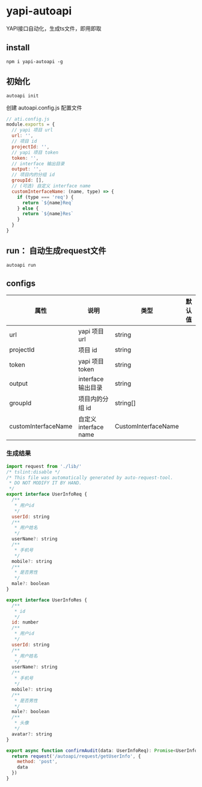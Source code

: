 # yapi-autoapi

YAPI接口自动化，生成ts文件，即用即取

## install
``` 
npm i yapi-autoapi -g
```

## 初始化
```
autoapi init 
```
创建 autoapi.config.js 配置文件

``` js
// ati.config.js
module.exports = {
  // yapi 项目 url
  url: '',
  // 项目 id
  projectId: '',
  // yapi 项目 token
  token: '',
  // interface 输出目录
  output: '',
  // 项目内的分组 id
  groupId: [],
  // (可选) 自定义 interface name 
  customInterfaceName: (name, type) => {
    if (type === 'req') {
      return `${name}Req`
    } else {
      return `${name}Res`
    }
  }
}
```
## run： 自动生成request文件
```
autoapi run
```

## configs
| 属性                | 说明                 | 类型                | 默认值 |
| ------------------- | -------------------- | ------------------- | ------ |
| url                 | yapi 项目 url        | string              |        |
| projectId           | 项目 id              | string              |        |
| token               | yapi 项目 token      | string              |        |
| output              | interface 输出目录   | string              |        |
| groupId             | 项目内的分组 id      | string[]            |        |
| customInterfaceName | 自定义interface name | CustomInterfaceName |        |

### 生成结果

``` js
import request from './lib/'
/* tslint:disable */
/* This file was automatically generated by auto-request-tool.
 * DO NOT MODIFY IT BY HAND.
 */
export interface UserInfoReq {
  /**
   * 用户id
   */
  userId: string
  /**
   * 用户姓名
   */
  userName?: string
  /**
   * 手机号
   */
  mobile?: string
  /**
   * 是否男性
   */
  male?: boolean
}

export interface UserInfoRes {
  /**
   * id
   */
  id: number
  /**
   * 用户id
   */
  userId: string
  /**
   * 用户姓名
   */
  userName?: string
  /**
   * 手机号
   */
  mobile?: string
  /**
   * 是否男性
   */
  male?: boolean
  /**
   * 头像
   */
  avatar?: string
}

export async function confirmAudit(data: UserInfoReq): Promise<UserInfoRes> {
  return request('/autoapi/request/getUserInfo', {
    method: 'post',
    data
  })
}
```